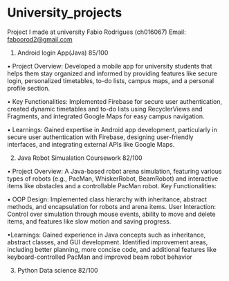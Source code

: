 # University_projects
Project I made at university
Fabio Rodrigues (ch016067)
Email: faboorod2@gmail.com
 1. Android login App(Java) 85/100  

 • Project Overview: Developed a mobile app for university students that helps them stay organized and informed by providing features like secure login, personalized timetables, to-do lists, campus maps, and a personal profile section.
 
 • Key Functionalities: Implemented Firebase for secure user authentication, created dynamic timetables and to-do lists using RecyclerViews and Fragments, and integrated Google Maps for easy campus navigation.

 • Learnings: Gained expertise in Android app development, particularly in secure user authentication with Firebase, designing user-friendly interfaces, and integrating external APIs like Google Maps.


2. Java Robot Simualation Coursework  82/100

• Project Overview: A Java-based robot arena simulation, featuring various types of robots (e.g., PacMan, WhiskerRobot, BeamRobot) and interactive items like obstacles and a controllable PacMan robot.
Key Functionalities:

• OOP Design: Implemented class hierarchy with inheritance, abstract methods, and encapsulation for robots and arena items.
              User Interaction: Control over simulation through mouse events, ability to move and delete items, and features like slow motion and saving progress.
              
•Learnings: Gained experience in Java concepts such as inheritance, abstract classes, and GUI development.
            Identified improvement areas, including better planning, more concise code, and additional features like keyboard-controlled PacMan and improved beam robot behavior​


3. Python Data science 82/100



